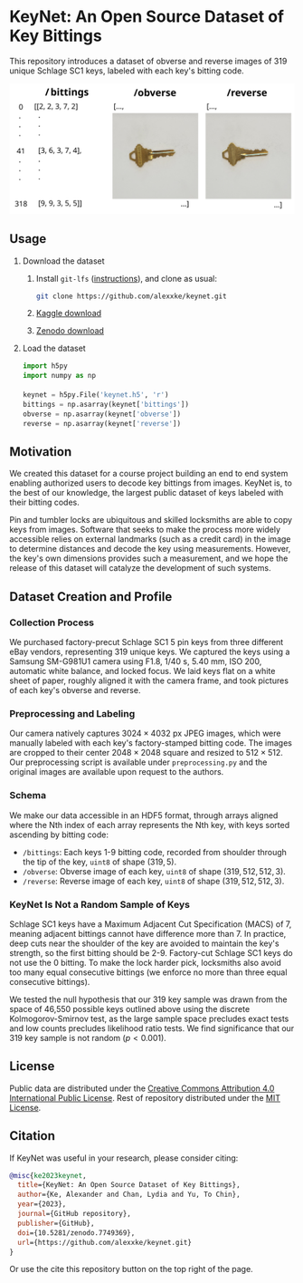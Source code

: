 # KeyNet: An Open Source Dataset of Key Bittings

This repository introduces a dataset of obverse and reverse images of 319 unique Schlage SC1 keys, labeled with each key's bitting code.

![schema](schema.svg)



## Usage

1. Download the dataset

   1. Install `git-lfs` ([instructions](https://github.com/git-lfs/git-lfs/wiki/Installation)), and clone as usual:

      ```bash
      git clone https://github.com/alexxke/keynet.git
      ```

   2. [Kaggle download](https://www.kaggle.com/datasets/alexke/keynet)

   3. [Zenodo download](https://zenodo.org/record/7749369)

2. Load the dataset

   ```python
   import h5py
   import numpy as np
   
   keynet = h5py.File('keynet.h5', 'r')
   bittings = np.asarray(keynet['bittings'])
   obverse = np.asarray(keynet['obverse'])
   reverse = np.asarray(keynet['reverse'])
   ```



## Motivation

We created this dataset for a course project building an end to end system enabling authorized users to decode key bittings from images. KeyNet is, to the best of our knowledge, the largest public dataset of keys labeled with their bitting codes.

Pin and tumbler locks are ubiquitous and skilled locksmiths are able to copy keys from images. Software that seeks to make the process more widely accessible relies on external landmarks (such as a credit card) in the image to determine distances and decode the key using measurements. However, the key's own dimensions provides such a measurement, and we hope the release of this dataset will catalyze the development of such systems.



## Dataset Creation and Profile

### Collection Process

We purchased factory-precut Schlage SC1 5 pin keys from three different eBay vendors, representing 319 unique keys. We captured the keys using a Samsung SM-G981U1 camera using F1.8, 1/40 s, 5.40 mm, ISO 200, automatic white balance, and locked focus. We laid keys flat on a white sheet of paper, roughly aligned it with the camera frame, and took pictures of each key's obverse and reverse.

### Preprocessing and Labeling

Our camera natively captures $3024 \times 4032$ px JPEG images, which were manually labeled with each key's factory-stamped bitting code. The images are cropped to their center $2048 \times 2048$ square and resized to $512 \times 512$. Our preprocessing script is available under `preprocessing.py` and the original images are available upon request to the authors.

### Schema

We make our data accessible in an HDF5 format, through arrays aligned where the Nth index of each array represents the Nth key, with keys sorted ascending by bitting code:

- `/bittings`: Each keys 1-9 bitting code, recorded from shoulder through the tip of the key, `uint8` of shape $(319, 5)$.
- `/obverse`: Obverse image of each key, `uint8` of shape $(319, 512, 512, 3)$.
- `/reverse`: Reverse image of each key, `uint8` of shape $(319, 512, 512, 3)$.

### KeyNet Is Not a Random Sample of Keys

Schlage SC1 keys have a Maximum Adjacent Cut Specification (MACS) of 7, meaning adjacent bittings cannot have difference more than 7. In practice, deep cuts near the shoulder of the key are avoided to maintain the key's strength, so the first bitting should be 2-9. Factory-cut Schlage SC1 keys do not use the 0 bitting. To make the lock harder pick, locksmiths also avoid too many equal consecutive bittings (we enforce no more than three equal consecutive bittings).

We tested the null hypothesis that our 319 key sample was drawn from the space of 46,550 possible keys outlined above using the discrete Kolmogorov-Smirnov test, as the large sample space precludes exact tests and low counts precludes likelihood ratio tests. We find significance that our 319 key sample is not random ($p < 0.001$).



## License

Public data are distributed under the [Creative Commons Attribution 4.0 International Public License](https://creativecommons.org/licenses/by/4.0/). Rest of repository distributed under the [MIT License](https://opensource.org/license/mit/).



## Citation

If KeyNet was useful in your research, please consider citing:

```bibtex
@misc{ke2023keynet,
  title={KeyNet: An Open Source Dataset of Key Bittings},
  author={Ke, Alexander and Chan, Lydia and Yu, To Chin},
  year={2023},
  journal={GitHub repository},
  publisher={GitHub},
  doi={10.5281/zenodo.7749369},
  url={https://github.com/alexxke/keynet.git}
}
```

Or use the cite this repository button on the top right of the page.
